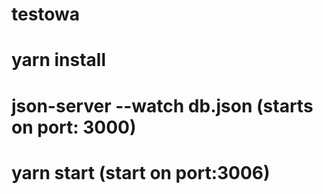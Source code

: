 # testowa

# yarn install

# json-server --watch db.json (starts on port: 3000)

# yarn start (start on port:3006)
